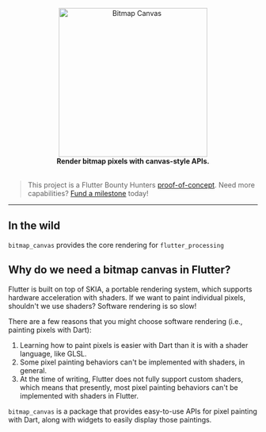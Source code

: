 <p align="center">
  <img src="https://user-images.githubusercontent.com/7259036/173299511-3b031cd5-6232-4804-aa16-be635581dd73.png" width="300" alt="Bitmap Canvas"><br>
  <span><b>Render bitmap pixels with canvas-style APIs.</b></span><br><br>
</p>


> This project is a Flutter Bounty Hunters [proof-of-concept](https://policies.flutterbountyhunters.com/proof-of-concept). Need more capabilities? [Fund a milestone](https://policies.flutterbountyhunters.com/fund-milestone) today!

--- 

## In the wild
`bitmap_canvas` provides the core rendering for `flutter_processing`

## Why do we need a bitmap canvas in Flutter?
Flutter is built on top of SKIA, a portable rendering system, which supports hardware acceleration with shaders. If we want to paint individual pixels, shouldn't we use shaders? Software rendering is so slow!

There are a few reasons that you might choose software rendering (i.e., painting pixels with Dart):

1. Learning how to paint pixels is easier with Dart than it is with a shader language, like GLSL.
2. Some pixel painting behaviors can't be implemented with shaders, in general.
3. At the time of writing, Flutter does not fully support custom shaders, which means that presently, most pixel painting behaviors can't be implemented with shaders in Flutter.

`bitmap_canvas` is a package that provides easy-to-use APIs for pixel painting with Dart, along with widgets to easily display those paintings.
